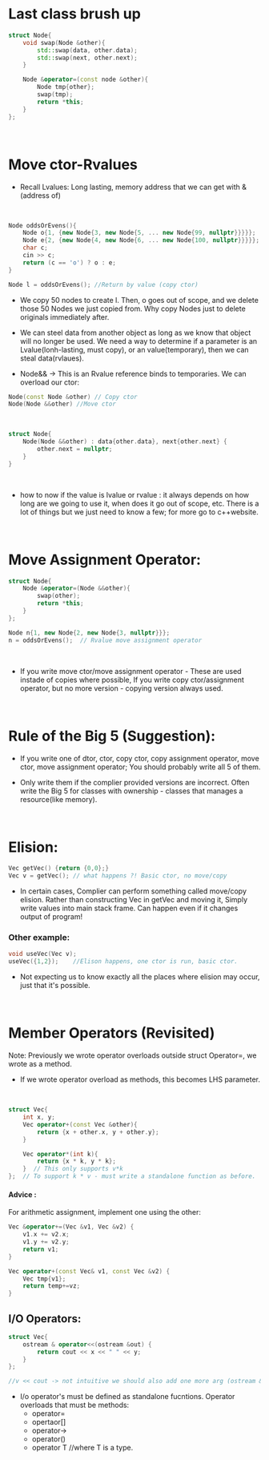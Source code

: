 
# Last class brush up

```c++
struct Node{
    void swap(Node &other){
        std::swap(data, other.data);
        std::swap(next, other.next);
    }

    Node &operator=(const node &other){
        Node tmp{other};
        swap(tmp);
        return *this;
    }
};
```
<br>

# Move ctor-Rvalues
- Recall Lvalues: Long lasting, memory address that we can get with &(address of)
<br>

```c++
Node oddsOrEvens(){
    Node o{1, {new Node{3, new Node{5, ... new Node{99, nullptr}}}}};
    Node e{2, {new Node{4, new Node{6, ... new Node{100, nullptr}}}}};
    char c;
    cin >> c;
    return (c == 'o') ? o : e;
}

Node l = oddsOrEvens(); //Return by value (copy ctor)
```

- We copy 50 nodes to create l. Then, o goes out of scope, and we delete those 50 Nodes we just copied from. Why copy Nodes just to delete originals immediately after.

- We can steel data from another object as long as we know that object will no longer be used. We need a way to determine if a parameter is an Lvalue(lonh-lasting, must copy), or an value(temporary), then we can steal data(rvlaues).

- Node&& -> This is an Rvalue reference binds to temporaries. We can overload our ctor:
```c++ 
Node(const Node &other) // Copy ctor
Node(Node &&other) //Move ctor
```
<br>

```c++
struct Node{
    Node(Node &&other) : data{other.data}, next{other.next} {
        other.next = nullptr;
    }
}
```
<br>

- how to now if the value is lvalue or rvalue : it always depends on how long are we going to use it, when does it go out of scope, etc. There is a lot of things but we just need to know a few; for more go to c++website.

<br>

# Move Assignment Operator:

```c++
struct Node{
    Node &operator=(Node &&other){
        swap(other);
        return *this;
    }
};

Node n{1, new Node{2, new Node{3, nullptr}}};
n = oddsOrEvens();  // Rvalue move assignment operator
```
<br>

- If you write move ctor/move assignment operator - These are used instade of copies where possible, If you write copy ctor/assignment operator, but no more version - copying version always used.

<br>

# Rule of the Big 5 (Suggestion):
- If you write one of dtor, ctor, copy ctor, copy assignment operator, move ctor, move assignment operator; You should probably write all 5 of them.

- Only write them if the complier provided versions are incorrect. Often write the Big 5 for classes with ownership - classes that manages a resource(like memory).

<br>

# Elision:

```c++
Vec getVec() {return {0,0};}
Vec v = getVec(); // what happens ?! Basic ctor, no move/copy
```
- In certain cases, Complier can perform something called move/copy elision. Rather than constructing Vec in getVec and moving it, Simply write values into main stack frame. Can happen even if it changes output of program!


### Other example:
```c++
void useVec(Vec v);
useVec({1,2});    //Elison happens, one ctor is run, basic ctor.
```
- Not expecting us to know exactly all the places where elision may occur, just that it's possible.

<br>

# Member Operators (Revisited)

Note: Previously we wrote operator overloads outside struct Operator=, we wrote as a method.

- If we wrote operator overload as methods, this becomes LHS parameter.

<br>

```c++
struct Vec{
    int x, y;
    Vec operator+(const Vec &other){
        return {x + other.x, y + other.y};
    }

    Vec operator*(int k){
        return {x * k, y * k};
    }  // This only supports v*k 
};  // To support k * v - must write a standalone function as before.
```

#### Advice :
For arithmetic assignment, implement one using the other:
```c++
Vec &operator+=(Vec &v1, Vec &v2) {
    v1.x += v2.x;
    v1.y += v2.y;
    return v1;
}

Vec operator+(const Vec& v1, const Vec &v2) {
    Vec tmp{v1};
    return temp+=vz;
}
```

## I/O Operators:
```c++
struct Vec{
    ostream & operator<<(ostream &out) {
        return cout << x << " " << y;   
    }
};

//v << cout -> not intuitive we should also add one more arg (ostream &Vec) to avoid the issue
```
- I/o operator's must be defined as standalone fucntions. Operator overloads that must be methods:
    - operator=
    - opertaor[]
    - operator->
    - operator()
    - operator T    //where T is a type.